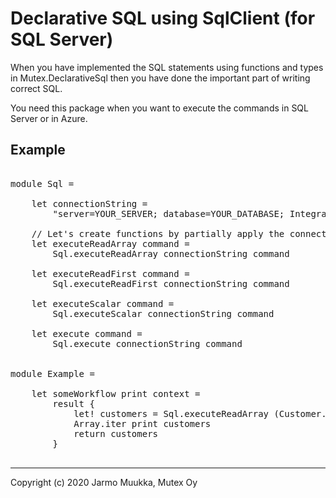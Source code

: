 # Declarative SQL using SqlClient (for SQL Server)

When you have implemented the SQL statements using functions and types in Mutex.DeclarativeSql then you have done the important part of writing correct SQL.

You need this package when you want to execute the commands in SQL Server or in Azure.

## Example

<pre>

module Sql =
   
    let connectionString =
        "server=YOUR_SERVER; database=YOUR_DATABASE; Integrated Security=SSPI"
   
    // Let's create functions by partially apply the connection string.
    let executeReadArray command =
        Sql.executeReadArray connectionString command

    let executeReadFirst command =
        Sql.executeReadFirst connectionString command

    let executeScalar command =
        Sql.executeScalar connectionString command

    let execute command =
        Sql.execute connectionString command


module Example =

    let someWorkflow print context =
        result {
            let! customers = Sql.executeReadArray (Customer.getAll context)
            Array.iter print customers
            return customers
		}

</pre>

------

Copyright (c) 2020 Jarmo Muukka, Mutex Oy